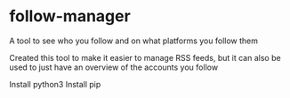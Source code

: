 # follow-manager
A tool to see who you follow and on what platforms you follow them

Created this tool to make it easier to manage RSS feeds, but it can also be used to just have an overview of the accounts you follow

Install python3
Install pip
